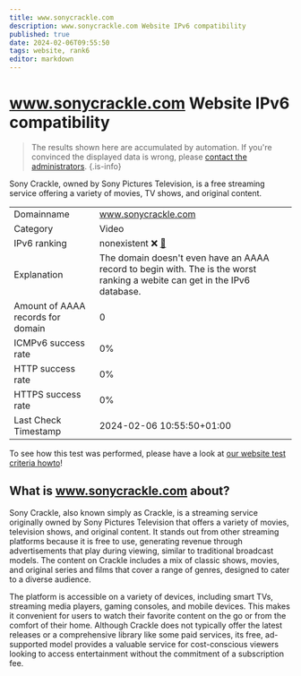 ```yaml
---
title: www.sonycrackle.com
description: www.sonycrackle.com Website IPv6 compatibility
published: true
date: 2024-02-06T09:55:50
tags: website, rank6
editor: markdown
---
```


# www.sonycrackle.com Website IPv6 compatibility

> The results shown here are accumulated by automation. If you're convinced the displayed data is wrong, please [contact the administrators](/howto/chat). 
{.is-info}

Sony Crackle, owned by Sony Pictures Television, is a free streaming service offering a variety of movies, TV shows, and original content.


|   |   |
| - | - |
| Domainname | www.sonycrackle.com
| Category | Video |
| IPv6 ranking | nonexistent :x: [🔗](/howto/ranking) |
| Explanation | The domain doesn't even have an AAAA record to begin with. The is the worst ranking a webite can get in the IPv6 database. |
| Amount of AAAA records for domain | 0 |
| ICMPv6 success rate | 0%|
| HTTP success rate | 0% |
| HTTPS success rate | 0% |
| Last Check Timestamp | 2024-02-06 10:55:50+01:00 |

To see how this test was performed, please have a look at [our website test criteria howto](/howto/testcriteria/website)!


## What is www.sonycrackle.com about?
Sony Crackle, also known simply as Crackle, is a streaming service originally owned by Sony Pictures Television that offers a variety of movies, television shows, and original content. It stands out from other streaming platforms because it is free to use, generating revenue through advertisements that play during viewing, similar to traditional broadcast models. The content on Crackle includes a mix of classic shows, movies, and original series and films that cover a range of genres, designed to cater to a diverse audience.

The platform is accessible on a variety of devices, including smart TVs, streaming media players, gaming consoles, and mobile devices. This makes it convenient for users to watch their favorite content on the go or from the comfort of their home. Although Crackle does not typically offer the latest releases or a comprehensive library like some paid services, its free, ad-supported model provides a valuable service for cost-conscious viewers looking to access entertainment without the commitment of a subscription fee.


